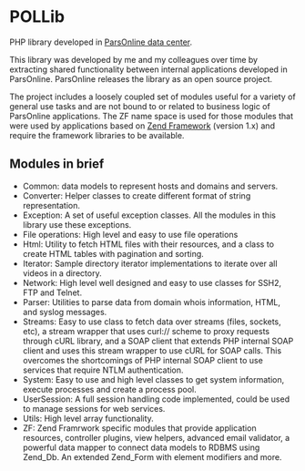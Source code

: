 # POLLib

PHP library developed in [ParsOnline data center][1].

This library was developed by me and my colleagues over time by extracting shared functionality between internal applications developed in ParsOnline. ParsOnline releases the library as an open source project.

The project includes a loosely coupled set of modules useful for a variety of general use tasks and are not bound to or related to business logic of ParsOnline applications.
The ZF name space is used for those modules that were used by applications based on [Zend Framework][2] (version 1.x) and require the framework libraries to be available.

## Modules in brief

 * Common: data models to represent hosts and domains and servers.
 * Converter: Helper classes to create different format of string representation.
 * Exception: A set of useful exception classes. All the modules in this library use these exceptions.
 * File operations: High level and easy to use file operations
 * Html: Utility to fetch HTML files with their resources, and a class to create HTML tables with pagination and sorting.
 * Iterator: Sample directory iterator implementations to iterate over all videos in a directory.
 * Network: High level well designed and easy to use classes for SSH2, FTP and Telnet.
 * Parser: Utilities to parse data from domain whois information, HTML, and syslog messages.
 * Streams: Easy to use class to fetch data over streams (files, sockets, etc), a stream wrapper that uses curl:// scheme to proxy requests through cURL library, and a SOAP client that extends PHP internal SOAP client and uses this stream wrapper to use cURL for SOAP calls. This overcomes the shortcomings of PHP internal SOAP client to use services that require NTLM authentication.
 * System: Easy to use and high level classes to get system information, execute processes and create a process pool.
 * UserSession: A full session handling code implemented, could be used to manage sessions for web services.
 * Utils: High level array functionality.
 * ZF: Zend Framrwork specific modules that provide application resources, controller plugins, view helpers, advanced email validator, a powerful data mapper to connect data models to RDBMS using Zend\_Db. An extended Zend\_Form with element modifiers and more.


[1]: http://www.parsonline.net/en/
[2]: http://framework.zend.com/

